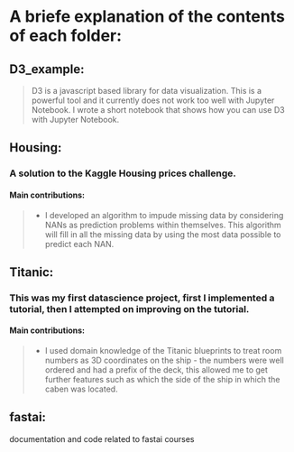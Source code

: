 # A briefe explanation of the contents of each folder:

## D3_example:<br>
> D3 is a javascript based library for data visualization.
  This is a powerful tool and it currently does not work too well with Jupyter Notebook.
  I wrote a short notebook that shows how you can use D3 with Jupyter Notebook.
  

## Housing:<br>
  ### A solution to the Kaggle Housing prices challenge.<br>
  #### Main contributions:<br>
  > - I developed an algorithm to impude missing data by considering NANs as prediction problems within themselves.  This algorithm will fill in all the missing data by using the most data possible to predict each NAN.<br>

## Titanic:<br>
  ### This was my first datascience project, first I implemented a tutorial, then I attempted on  improving on the tutorial.<br>
  #### Main contributions:<br>
  > - I used domain knowledge of the Titanic blueprints to treat room numbers as 3D coordinates on the ship - the numbers
    were well ordered and had a prefix of the deck, this allowed me to get further features such as which the side of the ship
    in which the caben was located.

## fastai:<br>
  documentation and code related to fastai courses

